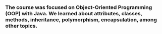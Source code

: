 ### The course was focused on Object-Oriented Programming (OOP) with Java. We learned about attributes, classes, methods, inheritance, polymorphism, encapsulation, among other topics.
